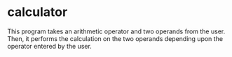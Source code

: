 # calculator
This program takes an arithmetic operator and two operands from the user. Then, it performs the calculation on the two operands depending upon the operator entered by the user.
